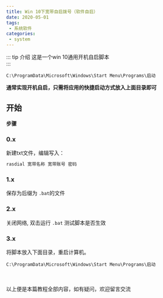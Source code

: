 ```yaml
---
title: Win 10下宽带自启拨号（软件自启）
date: 2020-05-01
tags:
 - 系统软件
categories: 
 - system
---
```


::: tip 介绍
这是一个win 10通用开机自启脚本<br>
:::
```
C:\ProgramData\Microsoft\Windows\Start Menu\Programs\启动
```
**通常实现开机自启，只需将应用的快捷启动方式放入上面目录即可**

## 开始

**步骤**
### 0.x
新建txt文件，编辑写入：

```bash
rasdial 宽带名称 宽带账号 密码
```
### 1.x
保存为后缀为 `.bat`的文件

### 2.x

关闭网络, 双击运行 `.bat` 测试脚本是否生效

### 3.x
将脚本放入下面目录，重启计算机。

```
C:\ProgramData\Microsoft\Windows\Start Menu\Programs\启动
```
<br>
<br>
以上便是本篇教程全部内容，如有疑问，欢迎留言交流



